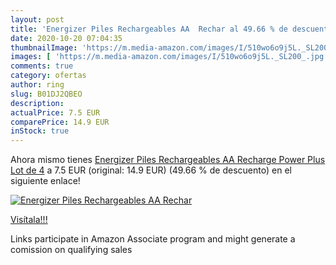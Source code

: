 ```yaml
---
layout: post
title: 'Energizer Piles Rechargeables AA  Rechar al 49.66 % de descuento'
date: 2020-10-20 07:04:35
thumbnailImage: 'https://m.media-amazon.com/images/I/510wo6o9j5L._SL200_.jpg'
images: [ 'https://m.media-amazon.com/images/I/510wo6o9j5L._SL200_.jpg' ]
comments: true
category: ofertas
author: ring
slug: B01DJ2QBEO
description:
actualPrice: 7.5 EUR
comparePrice: 14.9 EUR
inStock: true
---
```


Ahora mismo tienes [Energizer Piles Rechargeables AA  Recharge Power Plus  Lot de 4](https://www.amazon.fr/dp/B01DJ2QBEO/?tag=tolees0d-21) a 7.5 EUR (original: 14.9 EUR) (49.66 %  de descuento) en el siguiente enlace!

[![Energizer Piles Rechargeables AA  Rechar](https://m.media-amazon.com/images/I/510wo6o9j5L._SL200_.jpg)](https://www.amazon.fr/dp/B01DJ2QBEO/?tag=tolees0d-21)

[Visítala!!!](https://www.amazon.fr/dp/B01DJ2QBEO/?tag=tolees0d-21)

Links participate in Amazon Associate program and might generate a comission on qualifying sales
